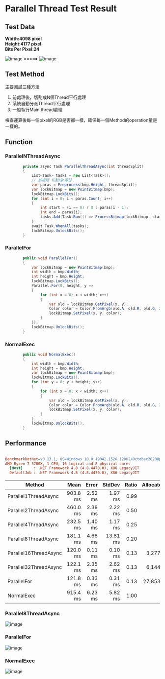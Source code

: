 # Parallel Thread Test Result

## Test Data
**Width:4098 pixel  
Height:4177 pixel  
Bits Per Pixel:24** 

![image](https://user-images.githubusercontent.com/20869743/154795486-eff783c6-91f0-4ace-8f37-9bfc6920ac53.png) =====>
![image](https://user-images.githubusercontent.com/20869743/154795492-aaba6fca-f6db-4eff-9628-7168d731842f.png)

## Test Method

主要測試三種方法
1. 前處理後，切割成N個Thread平行處理
2. 系統自動分派Thread平行處理
3. 一般執行Main thread處理

檢查運算後每一個pixel的RGB是否都一樣，確保每一個Method的operation量是一樣的。

## Function

### ParallelNThreadAsync
```c#
        private async Task ParallelThreadAsync(int threadSplit)
        {
            List<Task> tasks = new List<Task>();
            // 前處理 切割成n等份
            var paras = Preprocess(bmp.Height, threadSplit);
            var lockBitmap = new PointBitmap(bmp);
            lockBitmap.LockBits();
            for (int i = 0; i < paras.Count; i++)
            {
                int start = (i == 0) ? 0 : paras[i - 1];
                int end = paras[i];
                tasks.Add(Task.Run(() => ProcessBitmap(lockBitmap, start, end)));
            }
            await Task.WhenAll(tasks);
            lockBitmap.UnlockBits();
        }
```
### ParallelFor

```c#
        public void ParallelFor()
        {
            var lockBitmap = new PointBitmap(bmp);
            int width = bmp.Width;
            int height = bmp.Height;
            lockBitmap.LockBits();
            Parallel.For(0, height, y =>
            {
                for (int x = 0; x < width; x++)
                {
                    var old = lockBitmap.GetPixel(x, y);
                    Color color = Color.FromArgb(old.A, old.R, old.G, 255);
                    lockBitmap.SetPixel(x, y, color);
                }
            });
            lockBitmap.UnlockBits();
        }
```


### NormalExec
```C#
        public void NormalExec()
        {
            int width = bmp.Width;
            int height = bmp.Height;
            var lockBitmap = new PointBitmap(bmp);
            lockBitmap.LockBits();
            for (int y = 0; y < height; y++)
            {
                for (int x = 0; x < width; x++)
                {
                    var old = lockBitmap.GetPixel(x, y);
                    Color color = Color.FromArgb(old.A, old.R, old.G, 255);
                    lockBitmap.SetPixel(x, y, color);
                }
            }
            lockBitmap.UnlockBits();
        }
```
## Performance

``` ini

BenchmarkDotNet=v0.13.1, OS=Windows 10.0.19042.1526 (20H2/October2020Update)
AMD Ryzen 7 3700X, 1 CPU, 16 logical and 8 physical cores
  [Host]     : .NET Framework 4.8 (4.8.4470.0), X86 LegacyJIT
  DefaultJob : .NET Framework 4.8 (4.8.4470.0), X86 LegacyJIT


```
|                Method |     Mean |   Error |   StdDev | Ratio | Allocated |
|---------------------- |---------:|--------:|---------:|------:|----------:|
|  Parallel1ThreadAsync | 903.8 ms | 2.52 ms |  1.97 ms |  0.99 |         - |
|  Parallel2ThreadAsync | 460.0 ms | 2.38 ms |  2.22 ms |  0.50 |         - |
|  Parallel4ThreadAsync | 232.5 ms | 1.40 ms |  1.17 ms |  0.25 |         - |
|  Parallel8ThreadAsync | 181.1 ms | 4.68 ms | 13.81 ms |  0.20 |         - |
| Parallel16ThreadAsync | 120.0 ms | 0.11 ms |  0.10 ms |  0.13 |   3,277 B |
| Parallel32ThreadAsync | 122.1 ms | 2.35 ms |  2.62 ms |  0.13 |   6,144 B |
|           ParallelFor | 121.8 ms | 0.33 ms |  0.31 ms |  0.13 |  27,853 B |
|            NormalExec | 915.4 ms | 6.23 ms |  5.82 ms |  1.00 |         - |



### Parallel8ThreadAsync
![image](https://user-images.githubusercontent.com/20869743/154796433-fcf34033-143e-4a94-9611-22deedd94a09.png)

### ParallelFor
![image](https://user-images.githubusercontent.com/20869743/154796814-899d48e6-268d-4bf6-b973-10caa223a574.png)

### NormalExec
![image](https://user-images.githubusercontent.com/20869743/154796784-24c93583-cd0e-4fd4-ac20-5da1d2305e98.png)

